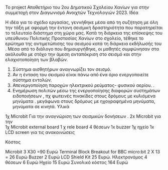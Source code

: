 To project
Αποθετήριο του 2ου Δημοτικού Σχολείου Χανίων για στην συμμετοχή στον Διαγωνισμό Ανοιχτών Τεχνολογιών 2023.
Ιδέα

Η ιδέα για το σχέδιο εργασίας, γεννήθηκε μέσα από τη συζήτηση με όλη την τάξη με αφορμή την έντονη σεισμική δραστηριότητα που παρατηρείται το τελευταίο διάστημα στη χώρα μας. Κατά τη διάρκεια της επίσκεψης του υπεύθυνου Πολιτικής Προστασίας Χανίων στο σχολείο, τέθηκε το ερώτημα της αντιμετώπισης του σεισμού κατά τη διάρκεια εκδήλωσής του .
Μέσα από το διάλογο που δημιουργήθηκε, οι μαθητές συμφώνησαν  στα ακόλουθα με στόχο την άμεση ανταπόκριση στο σεισμό και στην ελαχιστοποίηση των βλαβών.
1.	Σύστημα αισθητήρων αναγνωρίζει τον σεισμό.
2.	Αν η ένταση του σεισμού είναι πάνω από ένα όριο ενεργοποιείτε σύστημα εντολών.
3.	Απενεργοποίηση παροχών ηλεκτρικού ρεύματος- φυσικού αερίου. .
4.	Ενημέρωση  πολιτών μέσω της ενεργοποίησης  διαφορών συστημάτων ειδοποιήσεων , πχ φωτεινές πινακίδες  στους δρόμους με κυλιόμενα μηνύματα . μεγάφωνα  στους δρόμους με ηχογραφημένα μηνύματα, μηνύματα σε κινητά.
Υλικά

1χ Microbit Για την αναγνώριση των σεισμικών δονήσεων .
2x Microbit για την   
1χ Microbit external board
1 χ rele board  4 θέσεων
1x buzzer 
1χ ηχείο
1x LCD screen για τις ανακοινώσεις

Κόστος

Microbit 3 X30 =90 Ευρώ
Terminal Block Breakout for BBC micro:bit 2 Χ  13 = 26 Ευρώ
Buzzer 2 Ευρώ
LCD Shield Kit 25 Ευρώ.
Ηλεκτρονόμος  4 θέσεων  6  Ευρώ
Ηχείο 15 Ευρώ
Συνολικό κόστος  164 Ευρώ
